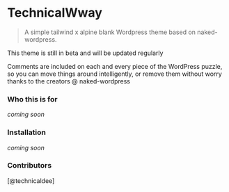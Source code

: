 TechnicalWway
===============

> A simple tailwind x alpine blank Wordpress theme based on naked-wordpress.

This theme is still in beta and will be updated regularly

Comments are included on each and every piece of the WordPress puzzle, so you can move things around intelligently, or remove them without worry thanks to the creators @ naked-wordpress

### Who this is for
*coming soon*

### Installation
*coming soon*

### Contributors
[@technicaldee]

[0]: https://github.com/technicaldee
